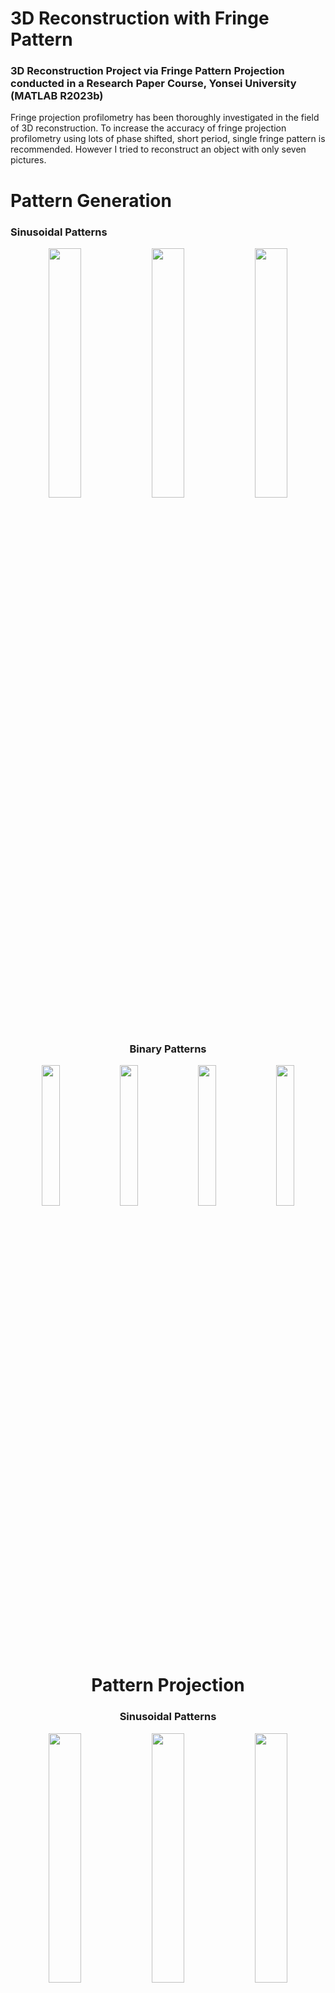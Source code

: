 # 3D Reconstruction with Fringe Pattern

### 3D Reconstruction Project via Fringe Pattern Projection conducted in a Research Paper Course, Yonsei University (MATLAB R2023b)

Fringe projection profilometry has been thoroughly investigated in the field of 3D reconstruction. To increase the accuracy of fringe projection profilometry using lots of phase shifted, short period, single fringe pattern is recommended. However I tried to reconstruct an object with only seven pictures.


# Pattern Generation

### Sinusoidal Patterns

<p align="center">  <img src="https://github.com/kimthyung/3D_Reconstruction_with_Fringe_pattern/assets/98934172/1e92bdc1-6011-4055-9676-6f6ea6645f25" align="center" width="32%">  <img src="https://github.com/kimthyung/3D_Reconstruction_with_Fringe_pattern/assets/98934172/65316707-cf44-4c5a-bafc-89498120ba69" align="center" width="32%">  <img src="https://github.com/kimthyung/3D_Reconstruction_with_Fringe_pattern/assets/98934172/cc009d23-664a-4176-88fe-e8107df8a3ca" align="center" width="32%">  <figcaption align="center">


### Binary Patterns


<p align="center">
    <img src="https://github.com/kimthyung/3D_Reconstruction_with_Fringe_pattern/assets/98934172/6e111bfd-1153-4620-8541-2d919d13c50d" align="center" width="24%">
    <img src="https://github.com/kimthyung/3D_Reconstruction_with_Fringe_pattern/assets/98934172/287dcd1e-51a0-4dae-95a3-a1f6c37caa58" align="center" width="24%">
    <img src="https://github.com/kimthyung/3D_Reconstruction_with_Fringe_pattern/assets/98934172/0b79006a-432d-4ab2-9d72-e497cdd26607" align="center" width="24%">
    <img src="https://github.com/kimthyung/3D_Reconstruction_with_Fringe_pattern/assets/98934172/bfb20727-9dfa-4278-a27b-ae82b0d0f626" align="center" width="24%">
    <figcaption align="center">






# Pattern Projection

### Sinusoidal Patterns




<p align="center">  <img src="https://github.com/kimthyung/3D_Reconstruction_with_Fringe_pattern/assets/98934172/4ff6880b-eee6-4783-8cdc-d0065b8d4a2d" align="center" width="32%">  <img src="https://github.com/kimthyung/3D_Reconstruction_with_Fringe_pattern/assets/98934172/4ff6880b-eee6-4783-8cdc-d0065b8d4a2d" align="center" width="32%">  <img src="https://github.com/kimthyung/3D_Reconstruction_with_Fringe_pattern/assets/98934172/c25142c5-70bf-4809-89bd-1aa9c9689b4e" align="center" width="32%">  <figcaption align="center">



### Binary Patterns

<p align="center">
    <img src="https://github.com/kimthyung/3D_Reconstruction_with_Fringe_pattern/assets/98934172/871b082e-10de-45ca-a8b7-6d2c4be39c17" align="center" width="24%">
    <img src="https://github.com/kimthyung/3D_Reconstruction_with_Fringe_pattern/assets/98934172/b6dd5b68-1fd0-4b66-97d1-d19be44bb544" align="center" width="24%">
    <img src="https://github.com/kimthyung/3D_Reconstruction_with_Fringe_pattern/assets/98934172/135d33d2-1f9a-41ba-9113-3916cf7f2907" align="center" width="24%">
    <img src="https://github.com/kimthyung/3D_Reconstruction_with_Fringe_pattern/assets/98934172/53c8d68a-cb53-4893-ad9a-a4a67f5b4766" align="center" width="24%">
    <figcaption align="center">
</p>


